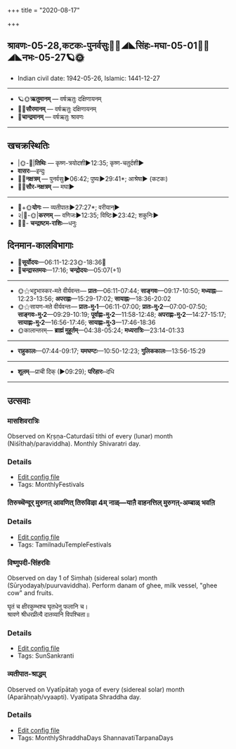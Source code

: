 +++
title = "2020-08-17"

+++
## श्रावणः-05-28,कटकः-पुनर्वसुः🌛🌌◢◣सिंहः-मघा-05-01🌌🌞◢◣नभः-05-27🪐🌞
- Indian civil date: 1942-05-26, Islamic: 1441-12-27
___________________
- 🪐🌞**ऋतुमानम्** — वर्षऋतुः दक्षिणायनम्
- 🌌🌞**सौरमानम्** — वर्षऋतुः दक्षिणायनम्
- 🌛**चान्द्रमानम्** — वर्षऋतुः श्रावणः
___________________


## खचक्रस्थितिः
- |🌞-🌛|**तिथिः** — कृष्ण-त्रयोदशी►12:35; कृष्ण-चतुर्दशी►  
- **वासरः**—इन्दुः  
- 🌌🌛**नक्षत्रम्** — पुनर्वसुः►06:42; पुष्यः►29:41*; आश्रेषा► (कटकः)  
- 🌌🌞**सौर-नक्षत्रम्** — मघा►  
___________________
- 🌛+🌞**योगः** — व्यतीपातः►27:27*; वरीयान्►  
- २|🌛-🌞|**करणम्** — वणिजः►12:35; विष्टिः►23:42; शकुनिः►  
- 🌌🌛- **चन्द्राष्टम-राशिः**—धनुः  


## दिनमान-कालविभागाः
- 🌅**सूर्योदयः**—06:11-12:23🌞️-18:36🌇  
- 🌛**चन्द्रास्तमयः**—17:16; **चन्द्रोदयः**—05:07(+1)  
___________________
- 🌞⚝भट्टभास्कर-मते वीर्यवन्तः— **प्रातः**—06:11-07:44; **साङ्गवः**—09:17-10:50; **मध्याह्नः**—12:23-13:56; **अपराह्णः**—15:29-17:02; **सायाह्नः**—18:36-20:02  
- 🌞⚝सायण-मते वीर्यवन्तः— **प्रातः-मु॰1**—06:11-07:00; **प्रातः-मु॰2**—07:00-07:50; **साङ्गवः-मु॰2**—09:29-10:19; **पूर्वाह्णः-मु॰2**—11:58-12:48; **अपराह्णः-मु॰2**—14:27-15:17; **सायाह्णः-मु॰2**—16:56-17:46; **सायाह्णः-मु॰3**—17:46-18:36  
- 🌞कालान्तरम्— **ब्राह्मं मुहूर्तम्**—04:38-05:24; **मध्यरात्रिः**—23:14-01:33  
___________________
- **राहुकालः**—07:44-09:17; **यमघण्टः**—10:50-12:23; **गुलिककालः**—13:56-15:29  
___________________
- **शूलम्**—प्राची दिक् (►09:29); **परिहारः**–दधि  
___________________

## उत्सवाः
### मासशिवरात्रिः

Observed on Kṛṣṇa-Caturdaśī tithi of every (lunar) month (Niśīthaḥ/paraviddha). Monthly Shivaratri day.

### Details
- [Edit config file](https://github.com/jyotisham/adyatithi/tree/master/devatA/shaiva/lunar_month/tithi/00/29/mAsazivarAtriH.toml)
- Tags: MonthlyFestivals


### तिरुच्चॆन्दूर् मुरुगऩ् आवणित् तिरुविऴा 4म् नाळ्—याऩै वाहनत्तिल् मुरुगऩ्-अम्बाळ् भवऩि



### Details
- [Edit config file](https://github.com/jyotisham/adyatithi/tree/master/temples/Tamil/relative_event/tiruccendUr%20AvaNit%20tiruvizhA%20nir2aivu/offset__-8/tiruccendUr%20murugan2%20AvaNit%20tiruvizhA%20%23%234%23%23m%20nAL%E2%80%94yAn2ai%20vAhanattil%20murugan2-ambAL%20bhavan2i.toml)
- Tags: TamilnaduTempleFestivals


### विष्णुपदी-सिंहरविः

Observed on day 1 of Siṃhaḥ (sidereal solar) month (Sūryodayaḥ/puurvaviddha). Perform danam of ghee, milk vessel, "ghee cow" and fruits.

घृतं च क्षीरकुम्भश्च घृतधेनु फलानि च।  
श्रावणे श्रीधरप्रीत्यै दातव्यानि विपश्चिता॥



### Details
- [Edit config file](https://github.com/jyotisham/adyatithi/tree/master/time_focus/misc/sidereal_solar_month/day/05/01/viSNupadI-siMharaviH.toml)
- Tags: SunSankranti


### व्यतीपात-श्राद्धम्

Observed on Vyatīpātaḥ yoga of every (sidereal solar) month (Aparāhṇaḥ/vyaapti). Vyatipata Shraddha day.

### Details
- [Edit config file](https://github.com/jyotisham/adyatithi/tree/master/devatA/pitR/sidereal_solar_month/yoga/00/17/vyatIpAta-zrAddham.toml)
- Tags: MonthlyShraddhaDays ShannavatiTarpanaDays


